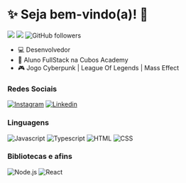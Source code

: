 # :sparkles: Seja bem-vindo(a)! :vulcan_salute:

![](https://komarev.com/ghpvc/?username=JackerSoad&color=000000)
![](https://estruyf-github.azurewebsites.net/api/VisitorHit?user=JackerSoad&countColorcountColor&countColor=%232979ff) ![GitHub followers](https://img.shields.io/github/followers/JackerSoad?label=Follow&style=social)

- :computer: Desenvolvedor
- :open_book: Aluno FullStack na Cubos Academy
- :video_game: Jogo Cyberpunk | League Of Legends | Mass Effect

### Redes Sociais

[![Instagram](https://img.shields.io/badge/Instagram-E4405F?style=flat&logo=instagram&logoColor=white)](https://www.instagram.com/jacker_olantern/)
[![Linkedin](https://img.shields.io/badge/LinkedIn-0077B5?style=flat&logo=linkedin)](https://www.linkedin.com/in/rafael-jackson-845a25286/)

### Linguagens

![Javascript](https://img.shields.io/badge/Javascript-282C34?style=flat&logo=javascript)
![Typescript](https://img.shields.io/badge/Typescript-282C34?logo=typescript)
![HTML](https://img.shields.io/badge/HTML-282C34?logo=html5)
![CSS](https://img.shields.io/badge/CSS-282C34?logo=css3&logoColor=1572B6)

### Bibliotecas e afins

![Node.js](https://img.shields.io/badge/Node.js-282C34?logo=node.js)
![React](https://img.shields.io/badge/React-282C34?logo=react)
